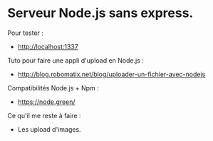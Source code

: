 # Serveur Node.js sans express.

Pour tester : 
 - [http://localhost:1337](http://localhost:1337)

Tuto pour faire une appli d'upload en Node.js : 
 - http://blog.robomatix.net/blog/uploader-un-fichier-avec-nodejs

Compatibilités Node.js + Npm :
 - https://node.green/

Ce qu'il me reste à faire :
 - Les upload d'images.